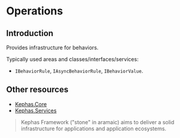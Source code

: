 ﻿# Operations

## Introduction
Provides infrastructure for behaviors.

Typically used areas and classes/interfaces/services:
* ``IBehaviorRule``, ``IAsyncBehaviorRule``, ``IBehaviorValue``.

## Other resources

* [Kephas.Core](https://www.nuget.org/packages/Kephas.Core)
* [Kephas.Services](https://www.nuget.org/packages/Kephas.Services)

> Kephas Framework ("stone" in aramaic) aims to deliver a solid infrastructure for applications and application ecosystems.
